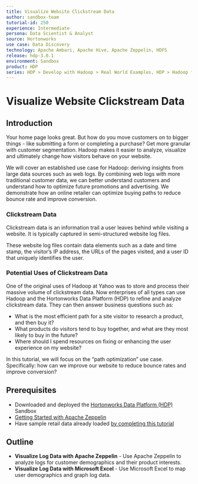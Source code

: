 ```yaml
---
title: Visualize Website Clickstream Data
author: sandbox-team
tutorial-id: 250
experience: Intermediate
persona: Data Scientist & Analyst
source: Hortonworks
use case: Data Discovery
technology: Apache Ambari, Apache Hive, Apache Zeppelin, HDFS
release: hdp-3.0.1
environment: Sandbox
product: HDP
series: HDP > Develop with Hadoop > Real World Examples, HDP > Hadoop for Data Scientists & Analysts > Real World Examples
---
```


# Visualize Website Clickstream Data

## Introduction

Your home page looks great. But how do you move customers on to bigger things - like submitting a form or completing a purchase? Get more granular with customer segmentation. Hadoop makes it easier to analyze, visualize and ultimately change how visitors behave on your website.

We will cover an established use case for Hadoop: deriving insights from large data sources such as web logs. By combining web logs with more traditional customer data, we can better understand customers and understand how to optimize future promotions and advertising.  We demonstrate how an online retailer can optimize buying paths to reduce bounce rate and improve conversion.

### Clickstream Data

Clickstream data is an information trail a user leaves behind while visiting a website. It is typically captured in semi-structured website log files.

These website log files contain data elements such as a date and time stamp, the visitor’s IP address, the URLs of the pages visited, and a user ID that uniquely identifies the user.

### Potential Uses of Clickstream Data

One of the original uses of Hadoop at Yahoo was to store and process their massive volume of clickstream data. Now enterprises of all types can use Hadoop and the Hortonworks Data Platform (HDP) to refine and analyze clickstream data. They can then answer business questions such as:

- What is the most efficient path for a site visitor to research a product, and then buy it?
- What products do visitors tend to buy together, and what are they most likely to buy in the future?
- Where should I spend resources on fixing or enhancing the user experience on my website?

In this tutorial, we will focus on the “path optimization” use case. Specifically: how can we improve our website to reduce bounce rates and improve conversion?

## Prerequisites

- Downloaded and deployed the [Hortonworks Data Platform (HDP)](https://hortonworks.com/downloads/#sandbox) Sandbox
- [Getting Started with Apache Zeppelin](https://hortonworks.com/tutorial/getting-started-with-apache-zeppelin/)
- Have sample retail data already loaded [by completing this tutorial](https://hortonworks.com/tutorial/loading-and-querying-data-with-hadoop/)

## Outline

- **Visualize Log Data with Apache Zeppelin** - Use Apache Zeppelin to analyze logs for customer demographics and their product interests.
- **Visualize Log Data with Microsoft Excel** - Use Microsoft Excel to map user demographics and graph log data.